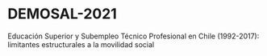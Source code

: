 # DEMOSAL-2021
Educación Superior y Subempleo Técnico Profesional en Chile (1992-2017): limitantes estructurales a la movilidad social
